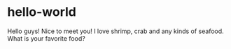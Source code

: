 # hello-world
Hello guys!
Nice to meet you!
I love shrimp, crab and any kinds of seafood. What is your favorite food?

